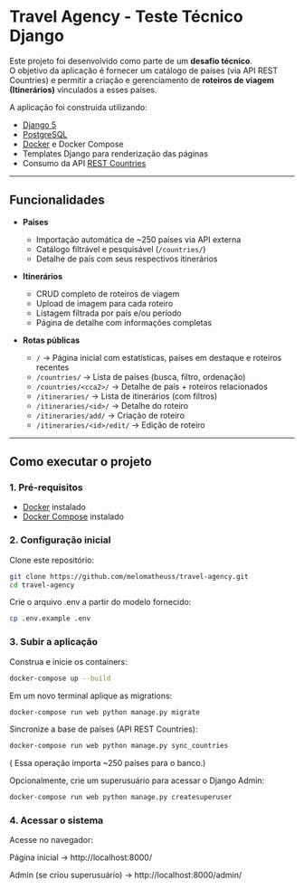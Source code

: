 # Travel Agency - Teste Técnico Django

Este projeto foi desenvolvido como parte de um **desafio técnico**.  
O objetivo da aplicação é fornecer um catálogo de países (via API REST Countries) e permitir a criação e gerenciamento de **roteiros de viagem (Itinerários)** vinculados a esses países.

A aplicação foi construída utilizando:

- [Django 5](https://www.djangoproject.com/)
- [PostgreSQL](https://www.postgresql.org/)
- [Docker](https://www.docker.com/) e Docker Compose
- Templates Django para renderização das páginas
- Consumo da API [REST Countries](https://restcountries.com/)

---

## Funcionalidades

- **Países**
  - Importação automática de ~250 países via API externa
  - Catálogo filtrável e pesquisável (`/countries/`)
  - Detalhe de país com seus respectivos itinerários

- **Itinerários**
  - CRUD completo de roteiros de viagem
  - Upload de imagem para cada roteiro
  - Listagem filtrada por país e/ou período
  - Página de detalhe com informações completas

- **Rotas públicas**
  - `/` → Página inicial com estatísticas, países em destaque e roteiros recentes
  - `/countries/` → Lista de países (busca, filtro, ordenação)
  - `/countries/<cca2>/` → Detalhe de país + roteiros relacionados
  - `/itineraries/` → Lista de itinerários (com filtros)
  - `/itineraries/<id>/` → Detalhe do roteiro
  - `/itineraries/add/` → Criação de roteiro
  - `/itineraries/<id>/edit/` → Edição de roteiro

---

## Como executar o projeto

### 1. Pré-requisitos

- [Docker](https://docs.docker.com/get-docker/) instalado
- [Docker Compose](https://docs.docker.com/compose/) instalado

### 2. Configuração inicial

Clone este repositório:

```bash
git clone https://github.com/melomatheuss/travel-agency.git
cd travel-agency
```

Crie o arquivo .env a partir do modelo fornecido:

```bash
cp .env.example .env
```

### 3. Subir a aplicação
Construa e inicie os containers:

```bash
docker-compose up --build
```
Em um novo terminal aplique as migrations:
```bash
docker-compose run web python manage.py migrate
```
Sincronize a base de países (API REST Countries):
```bash
docker-compose run web python manage.py sync_countries
```
( Essa operação importa ~250 países para o banco.)

Opcionalmente, crie um superusuário para acessar o Django Admin:

```bash
docker-compose run web python manage.py createsuperuser
```

### 4. Acessar o sistema
Acesse no navegador:

Página inicial → http://localhost:8000/

Admin (se criou superusuário) → http://localhost:8000/admin/